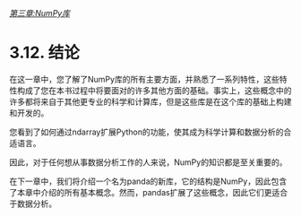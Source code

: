 
[*第三章:NumPy库*](./README.md)


# 3.12. 结论

在这一章中，您了解了NumPy库的所有主要方面，并熟悉了一系列特性，这些特性构成了您在本书过程中将要面对的许多其他方面的基础。事实上，这些概念中的许多都将来自于其他更专业的科学和计算库，但是这些库是在这个库的基础上构建和开发的。

您看到了如何通过ndarray扩展Python的功能，使其成为科学计算和数据分析的合适语言。

因此，对于任何想从事数据分析工作的人来说，NumPy的知识都是至关重要的。

在下一章中，我们将介绍一个名为panda的新库，它的结构是NumPy，因此包含了本章中介绍的所有基本概念。然而，pandas扩展了这些概念，因此它们更适合于数据分析。

